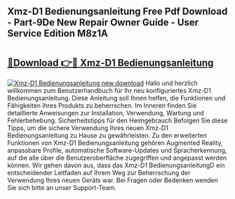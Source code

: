 ## Xmz-D1 Bedienungsanleitung Free Pdf Download - Part-9De New Repair Owner Guide - User Service Edition M8z1A

# <h2><a href="http://df0grs.blite.top/?on=Xmz-D1+Bedienungsanleitung">🔗Download 👉🔴 Xmz-D1 Bedienungsanleitung</a></h2>

[![Xmz-D1 Bedienungsanleitung new download](https://i.imgur.com/lujVjoI.png)](http://df0grs.blite.top/?on=Xmz-D1+Bedienungsanleitung)
Hallo und herzlich willkommen zum Benutzerhandbuch für Ihr neu konfiguriertes Xmz-D1 Bedienungsanleitung. Diese Anleitung soll Ihnen helfen, die Funktionen und Fähigkeiten Ihres Produkts zu beherrschen. Im Inneren finden Sie detaillierte Anweisungen zur Installation, Verwendung, Wartung und Fehlerbehebung. Sicherheitstipps für den Heimgebrauch Befolgen Sie diese Tipps, um die sichere Verwendung Ihres neuen Xmz-D1 Bedienungsanleitung zu Hause zu gewährleisten. Zu den erweiterten Funktionen von Xmz-D1 Bedienungsanleitung gehören Augmented Reality, anpassbare Profile, automatische Software-Updates und Spracherkennung, auf die alle über die Benutzeroberfläche zugegriffen und angepasst werden können. Wir gehen davon aus, dass das Xmz-D1 BedienungsanleitungD ein entscheidender Leitfaden auf Ihrem Weg zur Beherrschung der Verwendung Ihres neuen Geräts war. Bei Fragen oder Bedenken wenden Sie sich bitte an unser Support-Team.
